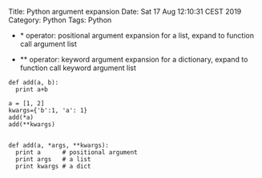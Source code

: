 Title: Python argument expansion
Date: Sat 17 Aug 12:10:31 CEST 2019
Category: Python
Tags: Python

* \* operator: positional argument expansion
for a list, expand to function call argument list

* \*\* operator: keyword argument expansion for a dictionary, expand to function call keyword argument list

```
def add(a, b):
  print a+b

a = [1, 2]
kwargs={'b':1, 'a': 1}
add(*a)
add(**kwargs)


def add(a, *args, **kwargs):
  print a      # positional argument
  print args   # a list
  print kwargs # a dict
```

